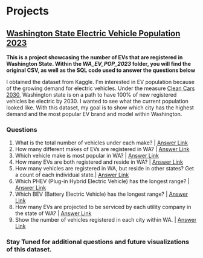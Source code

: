 # Projects

## [Washington State Electric Vehicle Population 2023](https://github.com/Phenix-Pitts/Projects/blob/1fe4725b2d5d348945f309970be77d429df4f088/WA_EV_POP_2023/CODE.sql)

**This is a project showcasing the number of EVs that are registered in Washington State. Within the *WA_EV_POP_2023* folder, you will find the original CSV, as well as the SQL code used to answer the questions below**

I obtained the dataset from Kaggle. I'm interested in EV population because of the growing demand for electric vehicles. Under the measure [Clean Cars 2030](https://www.coltura.org/washington-clean-cars/), Washington state is on a path to have 100% of new registered vehicles be electric by 2030. I wanted to see what the current population looked like. With this dataset, my goal is to show which city has the highest demand and the most popular EV brand and model within Washington.


### Questions

1. What is the total number of vehicles under each make? | [Answer Link](https://github.com/Phenix-Pitts/Projects/blob/Phenix/WA_EV_POP_2023/SQL_Answers.md#what-is-the-total-number-of-vehickes-under-each-make)
2. How many different makes of EVs are registered in WA? | [Answer Link](https://github.com/Phenix-Pitts/Projects/blob/Phenix/WA_EV_POP_2023/SQL_Answers.md#how-many-different-makes-of-evs-are-registered-in-wa)
3. Which vehicle make is most popular in WA? | [Answer Link](https://github.com/Phenix-Pitts/Projects/blob/Phenix/WA_EV_POP_2023/SQL_Answers.md#which-vehicle-make-is-most-popular-in-wa)
4. How many EVs are  both registered and reside in WA? | [Answer Link](https://github.com/Phenix-Pitts/Projects/blob/Phenix/WA_EV_POP_2023/SQL_Answers.md#how-many-evs-are-both-registered-and-reside-in-wa)
5. How many vehicles are registered in WA, but reside in other states? Get a count of each individual state.| [Answer Link](https://github.com/Phenix-Pitts/Projects/blob/Phenix/WA_EV_POP_2023/SQL_Answers.md#how-many-vehicles-are-registered-in-wa-but-reside-in-other-states-get-a-count-of-each-individual-state)
6. Which PHEV (Plug-in Hybrid Electric Vehicle) has the longest range? | [Answer Link](https://github.com/Phenix-Pitts/Projects/blob/Phenix/WA_EV_POP_2023/SQL_Answers.md#which-phev-has-the-longest-range)
7. Which BEV (Battery Electric Vehicle) has the longest range? | [Answer Link](https://github.com/Phenix-Pitts/Projects/blob/Phenix/WA_EV_POP_2023/SQL_Answers.md#show-the-max-range-of-a-bev)
8. How many EVs are projected to be serviced by each utility company in the state of WA? | [Answer Link](https://github.com/Phenix-Pitts/Projects/blob/Phenix/WA_EV_POP_2023/SQL_Answers.md#how-many-evs-are-projected-to-be-serviced-by-each-utility-comapny-in-the-state-of-wa)
9. Show the number of vehicles registered in each city within WA. | [Answer Link](https://github.com/Phenix-Pitts/Projects/blob/Phenix/WA_EV_POP_2023/SQL_Answers.md#show-the-amount-of-vehicles-registared-in-each-city-within-wa)

### Stay Tuned for additional questions and future visualizations of this dataset. 
